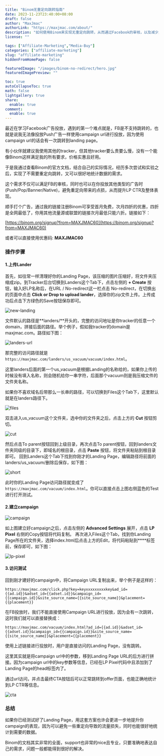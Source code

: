 ```yaml
---
title: "Binom无重定向跳转指南"
date: 2023-11-23T23:40:00+08:00
draft: false
author: "MaxJmac"
authorLink: "https://maxjmac.com/about/"
description: "如何使用Binom来实现无重定向跳转，从而通过Facebook的审核，以及减少点损的目的"
license: ""

tags: ["Affiliate-Marketing","Media-Buy"]
categories: ["affiliate-marketing"]
slug: "affiliate-marketing"
hiddenFromHomePage: false

featuredImage: "/images/binom-no-redirect/hero.jpg"
featuredImagePreview: ""

toc: true
autoCollapseToc: true
math: false
lightgallery: true
share:
  enable: true
comment:
  enable: true
---
```

最近在学习Facebook广告投放，遇到的第一个难点就是，FB是不支持跳转的，也就是说我无法像投放Push广告一样使用campaign url进行投放，因为使用campaign url的话会有一次跳转到landing page。


有小伙伴就建议我使用其他的tracker，但其他tracker要么贵要么慢，没有一个能像Binom这样满足我的所有要求，价格实惠且好用。

于是我通过查看Binom的官方文档，结合自己的实际情况，经历多次尝试和实验之后，实现了不需要重定向跳转，又可以很好地统计数据的需求。

这个需求不仅可以满足FB的审核，同时也可以在你投放其他类型的广告时(Push/Pop/Banner/Native)，避免重定向带来的点损，从而提升LP CTR及整体表现。

顺手打个广告，通过我的链接注册Binom可享受首月免费，次月四折的优惠，四折是全网最低了，你用其他流量源或联盟的链接次月最低只能六折。链接如下：

[https://binom.org/signup?from=MAXJMAC60](https://binom.org/signup?from=MAXJMAC60)

或者可以直接使用优惠码: **MAXJMAC60**

### 操作步骤

#### 1.上传Lander

首先，如往常一样清理好你的Landing Page，该压缩的图片压缩好，将文件夹压缩成zip。到Tracker后台切换到Landers这个Tab下，点击左侧的 **+ Create** 按钮，输入好LP名称后，在URL / No-redirect这一栏点击 No-redirect，在切换出的页面中点击 **Click or Drop to upload lander**，选择你的zip文件上传。上传成功后点击下方绿色的Save按钮保存即可。

![new-landing](/images/binom-no-redirect/new-landing.png)

文件默认的路径是**landers/**开头的，完整的访问地址是你tracker的任意一个domain，拼接后面的路径。举个例子，假如我tracker的domain是maxjmac.com。路径如下图：

![landers-url](/images/binom-no-redirect/landers-url.png)

那完整的访问路径就是`https://maxjmac.com/landers/us_vacuum/vacuum/index.html`。

这里landers后面的第一个us_vacuum是根据Landing的名称给的，如果你上传的时候没有填入名称，则会随机给你一串字符，后面那个vacuum则是我压缩文件的文件夹名称。

如果你不喜欢域名后带那么一长串的路径，可以切换到Files这个Tab下，这里默认就是在landers路径下。

![files](/images/binom-no-redirect/files.png)

双击进入us_vacuum这个文件夹，选中你的文件夹之后，点击上方的 **Cut** 按钮剪切。

![cut](/images/binom-no-redirect/cut.png)

然后点击To parent按钮回到上级目录，再次点击To parent按钮，回到landers文件夹同级的目录下，即域名的根目录，点击 **Paste** 按钮，将文件夹粘贴到根目录即可。
回到Landers这个Tab下找到你刚才的Landing Page，编辑路径将前面的landers/us_vacuum/删除后保存，如下图：

![short](/images/binom-no-redirect/short.png)

此时你的Landing Page访问路径就变成了`https://maxjmac.com/vacuum/index.html`。你可以直接点击上图右侧蓝色的Test进行打开测试。

#### 2.建立campaign
![campaign](/images/binom-no-redirect/campaign.png)

如上图建立好campaign之后，点击左侧的 **Advanced Settings** 展开，点击 **LP Pixel** 右侧的Copy按钮将代码复制。
再次进入Files这个Tab，找到你Landing Page所在的文件夹，选择index.html后点击上方的Edit，将代码粘贴到**</head>**标签前，保存即可，如下图：

![lp-pixel](/images/binom-no-redirect/lp-pixel.png)


#### 3.访问测试
回到刚才建好的campaign中，将Campaign URL复制出来，举个例子是这样的：

`https://maxjmac.com/click.php?key=keyxxxxxxxxxkey&ad_id={{ad.id}}&adset_id={{adset.id}}&campaign_id={{campaign.id}}&site_source_name={{site_source_name}}&placement={{placement}}`

在FB投放时，我们不能直接使用Campaign URL进行投放，因为会有一次跳转，这时我们就可以直接替换成：

`https://maxjmac.com/vacuum/index.html?ad_id={{ad.id}}&adset_id={{adset.id}}&campaign_id={{campaign.id}}&site_source_name={{site_source_name}}&placement={{placement}}`

使用上述链接进行投放时，用户是直接访问的Landing Page，没有跳转。

这里其实就是将campaign url中的参数，移到Landing Page  URL的后方进行拼接。因为campaign url中的key参数等信息，已经在LP Pixel代码中且添加到了Landing Page的head标签内了。

通过url访问，并点击最终CTA按钮后可以正常跳转到offer页面，也能正确地统计到LP CTR等信息。

![cta](/images/binom-no-redirect/cta.png)

### 总结
如果你已经测试好了Landing Page，用这套方案也许会更进一步地提升你campaign的表现，因为可以避免一些重定向导致的流量损失，同时也能很好地统计到需要的数据。

Binom的文档其实非常的全面，support也非常的nice且专业，只要准确地表达自己的需求，问题一般都能得到很好的解决。